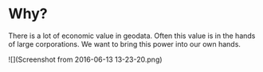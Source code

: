 # Why?

There is a lot of economic value in geodata. Often this value is in the hands of large corporations. We want to bring this power into our own hands.

![](Screenshot from 2016-06-13 13-23-20.png)